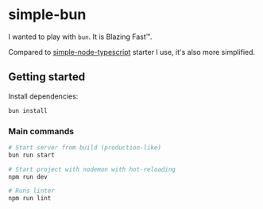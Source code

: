 # simple-bun

I wanted to play with `bun`. It is Blazing Fast™.

Compared to [simple-node-typescript](https://github.com/jramirezs/simple-node-typescript) starter I use, it's also more simplified.

## Getting started

Install dependencies:

```bash
bun install
```

### Main commands

```bash
# Start server from build (production-like)
bun run start

# Start project with nodemon with hot-reloading
npm run dev

# Runs linter
npm run lint
```
